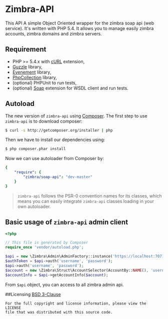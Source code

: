 Zimbra-API
==========

This API A simple Object Oriented wrapper for the zimbra soap api (web service). It's written with PHP 5.4. It allows you to manage easily zimbra accounts, zimbra domains and zimbra servers.

## Requirement
* PHP >= 5.4.x with [cURL](http://php.net/manual/en/book.curl.php) extension,
* [Guzzle](https://github.com/guzzle/guzzle) library,
* [Evenement](https://github.com/igorw/evenement) library,
* [PhpCollection](https://github.com/schmittjoh/php-collection) library,
* (optional) PHPUnit to run tests,
* (optional) [Soap](http://www.php.net/manual/en/book.soap.php) extension for WSDL client and run tests.

## Autoload

The new version of `zimbra-api` using [Composer](http://getcomposer.org).
The first step to use `zimbra-api` is to download composer:

```bash
$ curl -s http://getcomposer.org/installer | php
```

Then we have to install our dependencies using:
```bash
$ php composer.phar install
```
Now we can use autoloader from Composer by:

```yaml
{
    "require": {
        "zimbra/soap-api": "dev-master"
    }
}
```

> `zimbra-api` follows the PSR-0 convention names for its classes, which means you can easily integrate `zimbra-api` classes loading in your own autoloader.

## Basic usage of `zimbra-api` admin client

```php
<?php

// This file is generated by Composer
require_once 'vendor/autoload.php';

$api = new \Zimbra\Admin\AdminFactory::instance('https://localhost:7071/service/admin/soap');
$authToken = $api->auth('username', 'password');
$api->auth('username', 'password');
$account = new \Zimbra\Struct\AccountSelector(AccountBy::NAME(), 'username');
$accountInfo = $api->getAccountInfo($account);
```

From `$api` object, you can access to all zimbra admin api.

##Licensing
[BSD 3-Clause](LICENSE)

    For the full copyright and license information, please view the LICENSE
    file that was distributed with this source code.
